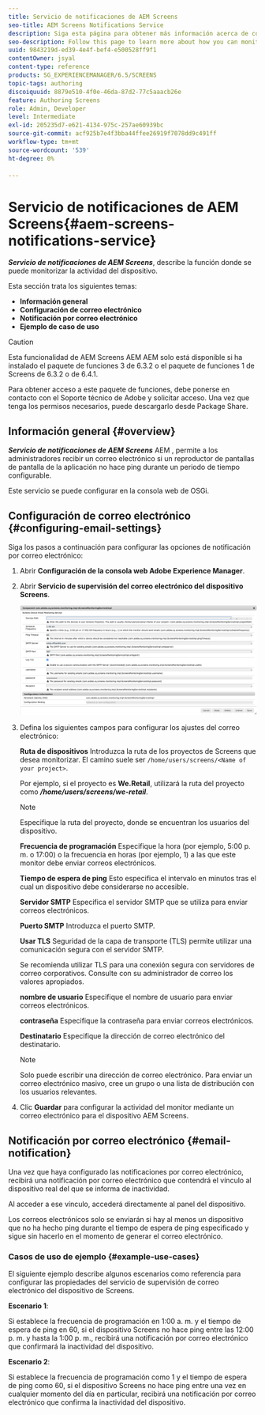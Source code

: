 ```yaml
---
title: Servicio de notificaciones de AEM Screens
seo-title: AEM Screens Notifications Service
description: Siga esta página para obtener más información acerca de cómo supervisar la actividad de los dispositivos.
seo-description: Follow this page to learn more about how you can monitor device activity.
uuid: 9843219d-ed39-4e4f-bef4-e500528ff9f1
contentOwner: jsyal
content-type: reference
products: SG_EXPERIENCEMANAGER/6.5/SCREENS
topic-tags: authoring
discoiquuid: 8879e510-4f0e-46da-87d2-77c5aaacb26e
feature: Authoring Screens
role: Admin, Developer
level: Intermediate
exl-id: 205235d7-e621-4134-975c-257ae60939bc
source-git-commit: acf925b7e4f3bba44ffee26919f7078dd9c491ff
workflow-type: tm+mt
source-wordcount: '539'
ht-degree: 0%

---
```


# Servicio de notificaciones de AEM Screens{#aem-screens-notifications-service}

<!--removed from metadata: admitteddomains: @adobe.com;@caesars.com-->

***Servicio de notificaciones de AEM Screens***, describe la función donde se puede monitorizar la actividad del dispositivo.

Esta sección trata los siguientes temas:

* **Información general**
* **Configuración de correo electrónico**
* **Notificación por correo electrónico**
* **Ejemplo de caso de uso**

>[!CAUTION]
>
>Esta funcionalidad de AEM Screens AEM AEM solo está disponible si ha instalado el paquete de funciones 3 de 6.3.2 o el paquete de funciones 1 de Screens de 6.3.2 o de 6.4.1.
>
>Para obtener acceso a este paquete de funciones, debe ponerse en contacto con el Soporte técnico de Adobe y solicitar acceso. Una vez que tenga los permisos necesarios, puede descargarlo desde Package Share.

## Información general {#overview}

***Servicio de notificaciones de AEM Screens*** AEM , permite a los administradores recibir un correo electrónico si un reproductor de pantallas de pantalla de la aplicación no hace ping durante un periodo de tiempo configurable.

Este servicio se puede configurar en la consola web de OSGi.

## Configuración de correo electrónico {#configuring-email-settings}

Siga los pasos a continuación para configurar las opciones de notificación por correo electrónico:

1. Abrir **Configuración de la consola web Adobe Experience Manager**.
1. Abrir **Servicio de supervisión del correo electrónico del dispositivo Screens**.

   ![screen_shot_2018-04-26at44602pm](assets/screen_shot_2018-04-26at44602pm.png)

1. Defina los siguientes campos para configurar los ajustes del correo electrónico:

   **Ruta de dispositivos** Introduzca la ruta de los proyectos de Screens que desea monitorizar. El camino suele ser `/home/users/screens/<Name of your project>`.

   Por ejemplo, si el proyecto es **We.Retail**, utilizará la ruta del proyecto como ***/home/users/screens/we-retail***.

   >[!NOTE]
   >
   >Especifique la ruta del proyecto, donde se encuentran los usuarios del dispositivo.

   **Frecuencia de programación** Especifique la hora (por ejemplo, 5:00 p. m. o 17:00) o la frecuencia en horas (por ejemplo, 1) a las que este monitor debe enviar correos electrónicos.

   **Tiempo de espera de ping** Esto especifica el intervalo en minutos tras el cual un dispositivo debe considerarse no accesible.

   **Servidor SMTP** Especifica el servidor SMTP que se utiliza para enviar correos electrónicos.

   **Puerto SMTP** Introduzca el puerto SMTP.

   **Usar TLS** Seguridad de la capa de transporte (TLS) permite utilizar una comunicación segura con el servidor SMTP.

   Se recomienda utilizar TLS para una conexión segura con servidores de correo corporativos. Consulte con su administrador de correo los valores apropiados.

   **nombre de usuario** Especifique el nombre de usuario para enviar correos electrónicos.

   **contraseña** Especifique la contraseña para enviar correos electrónicos.

   **Destinatario** Especifique la dirección de correo electrónico del destinatario.

   >[!NOTE]
   >
   >Solo puede escribir una dirección de correo electrónico. Para enviar un correo electrónico masivo, cree un grupo o una lista de distribución con los usuarios relevantes.

1. Clic **Guardar** para configurar la actividad del monitor mediante un correo electrónico para el dispositivo AEM Screens.

## Notificación por correo electrónico {#email-notification}

Una vez que haya configurado las notificaciones por correo electrónico, recibirá una notificación por correo electrónico que contendrá el vínculo al dispositivo real del que se informa de inactividad.

Al acceder a ese vínculo, accederá directamente al panel del dispositivo.

Los correos electrónicos solo se enviarán si hay al menos un dispositivo que no ha hecho ping durante el tiempo de espera de ping especificado y sigue sin hacerlo en el momento de generar el correo electrónico.

### Casos de uso de ejemplo {#example-use-cases}

El siguiente ejemplo describe algunos escenarios como referencia para configurar las propiedades del servicio de supervisión de correo electrónico del dispositivo de Screens.

**Escenario 1**:

Si establece la frecuencia de programación en 1:00 a. m. y el tiempo de espera de ping en 60, si el dispositivo Screens no hace ping entre las 12:00 p. m. y hasta la 1:00 p. m., recibirá una notificación por correo electrónico que confirmará la inactividad del dispositivo.

**Escenario 2**:

Si establece la frecuencia de programación como 1 y el tiempo de espera de ping como 60, si el dispositivo Screens no hace ping entre una vez en cualquier momento del día en particular, recibirá una notificación por correo electrónico que confirma la inactividad del dispositivo.
